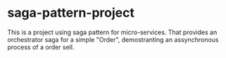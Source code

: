 
# saga-pattern-project
This is a project using saga pattern for micro-services. That provides an orchestrator saga for a simple "Order", demostranting an assynchronous process of a order sell.
